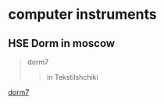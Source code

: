 # computer instruments
## HSE Dorm in moscow

> dorm7
>>in Tekstilshchiki

[dorm7](https://www.hse.ru/dormitory/saratov/)


